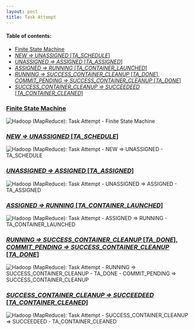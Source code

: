 ```yaml
---
layout: post
title: Task Attempt
---
```

#### Table of contents:
 * [Finite State Machine](#finite-state-machine)
 * [*NEW => UNASSIGNED* [*TA_SCHEDULE*]](#new-unassigned-ta-schedule)
 * [*UNASSIGNED => ASSIGNED* [*TA_ASSIGNED*]](#unassigned-assigned-ta-assigned)
 * [*ASSIGNED => RUNNING* [*TA_CONTAINER_LAUNCHED*]](#assigned-running-ta-container-launched)
 * [*RUNNING => SUCCESS_CONTAINER_CLEANUP* [*TA_DONE*], *COMMIT_PENDING => SUCCESS_CONTAINER_CLEANUP* [*TA_DONE*]](#running-success-container-cleanup-ta-done-commit-pending-success-container-cleanup-ta-done)
 * [*SUCCESS_CONTAINER_CLEANUP => SUCCEEDEED* [*TA_CONTAINER_CLEANED*]](#success-container-cleanup-succeedeed-ta-container-cleaned)

### <a href="#finite-state-machine" id="finite-state-machine">Finite State Machine</a>
![Hadoop (MapReduce): Task Attempt - Finite State Machine](public/images/hadoop-mapreduce-task-attempt-finite-state-machine_5330591e-64f4-49d1-a118-54e30a004cb7.png)

### <a href="#new-unassigned-ta-schedule" id="new-unassigned-ta-schedule">*NEW => UNASSIGNED* [*TA_SCHEDULE*]</a>
![Hadoop (MapReduce): Task Attempt - NEW => UNASSIGNED - TA_SCHEDULE](public/images/hadoop-mapreduce-task-attempt-new-unassigned-ta-schedule_53305997-5638-43c0-92e2-018c0a00da32.png)

### <a href="#unassigned-assigned-ta-assigned" id="unassigned-assigned-ta-assigned">*UNASSIGNED => ASSIGNED* [*TA_ASSIGNED*]</a>
![Hadoop (MapReduce): Task Attempt - UNASSIGNED => ASSIGNED - TA_ASSIGNED](public/images/hadoop-mapreduce-task-attempt-unassigned-assigned-ta-assigned_533059e9-9d18-4042-aae5-4ffe0a00da8d.png)

### <a href="#assigned-running-ta-container-launched" id="assigned-running-ta-container-launched">*ASSIGNED => RUNNING* [*TA_CONTAINER_LAUNCHED*]</a>
![Hadoop (MapReduce): Task Attempt - ASSIGNED => RUNNING - TA_CONTAINER_LAUNCHED](public/images/hadoop-mapreduce-task-attempt-assigned-running-ta-container-launched_53305a1a-1d10-4811-889d-2df60a00d013.png)

### <a href="#running-success-container-cleanup-ta-done-commit-pending-success-container-cleanup-ta-done" id="running-success-container-cleanup-ta-done-commit-pending-success-container-cleanup-ta-done">*RUNNING => SUCCESS_CONTAINER_CLEANUP* [*TA_DONE*], *COMMIT_PENDING => SUCCESS_CONTAINER_CLEANUP* [*TA_DONE*]</a>
![Hadoop (MapReduce): Task Attempt - RUNNING => SUCCESS_CONTAINER_CLEANUP - TA_DONE - COMMIT_PENDING => SUCCESS_CONTAINER_CLEANUP](public/images/hadoop-mapreduce-task-attempt-running-success-container-cleanup-ta-done-commit-pending-success-container-cleanup_53305ad5-8d54-460e-893a-3a880a004683.png) 

### <a href="#success-container-cleanup-succeedeed-ta-container-cleaned" id="success-container-cleanup-succeedeed-ta-container-cleaned">*SUCCESS_CONTAINER_CLEANUP => SUCCEEDEED* [*TA_CONTAINER_CLEANED*]</a>
![Hadoop (MapReduce): Task Attempt - SUCCESS_CONTAINER_CLEANUP => SUCCEEDEED - TA_CONTAINER_CLEANED](public/images/hadoop-mapreduce-task-attempt-success-container-cleanup-succeedeed-ta-container-cleaned_53305b06-4494-41e6-8baf-42c90a009b9f.png)
